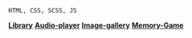 `HTML, CSS, SCSS, JS`

[**Library**](https://veronika2811.github.io/JSFEPRESCHOOL-2023/library/)
[**Audio-player**](https://veronika2811.github.io/JSFEPRESCHOOL-2023/audio-player/)
[**Image-gallery**](https://veronika2811.github.io/JSFEPRESCHOOL-2023/image-gallery/)
[**Memory-Game**](https://veronika2811.github.io/JSFEPRESCHOOL-2023/random-game/)